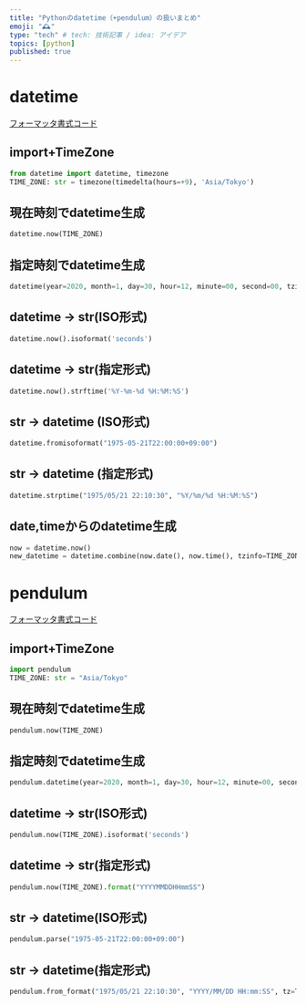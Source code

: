 ```yaml
---
title: "Pythonのdatetime（+pendulum）の扱いまとめ"
emoji: "🕰"
type: "tech" # tech: 技術記事 / idea: アイデア
topics: [python]
published: true
---
```


# datetime
[フォーマッタ書式コード](https://docs.python.org/ja/3/library/datetime.html#strftime-and-strptime-format-codes)
## import+TimeZone
```py
from datetime import datetime, timezone
TIME_ZONE: str = timezone(timedelta(hours=+9), 'Asia/Tokyo')
```
## 現在時刻でdatetime生成
```py
datetime.now(TIME_ZONE)
```
## 指定時刻でdatetime生成
```py
datetime(year=2020, month=1, day=30, hour=12, minute=00, second=00, tzinfo=TIME_ZONE) 
```
## datetime → str(ISO形式)
```py
datetime.now().isoformat('seconds')
```
## datetime → str(指定形式)
```py
datetime.now().strftime('%Y-%m-%d %H:%M:%S') 
```
## str → datetime (ISO形式)
```py
datetime.fromisoformat("1975-05-21T22:00:00+09:00")
```
## str → datetime (指定形式)
```py
datetime.strptime("1975/05/21 22:10:30", "%Y/%m/%d %H:%M:%S")　
```
## date,timeからのdatetime生成
```py
now = datetime.now()
new_datetime = datetime.combine(now.date(), now.time(), tzinfo=TIME_ZONE)
```

# pendulum
[フォーマッタ書式コード](https://pendulum.eustace.io/docs/#tokens)
## import+TimeZone
```py
import pendulum
TIME_ZONE: str = "Asia/Tokyo"
```
## 現在時刻でdatetime生成
```py
pendulum.now(TIME_ZONE) 
```
## 指定時刻でdatetime生成
```py
pendulum.datetime(year=2020, month=1, day=30, hour=12, minute=00, second=00, tz=TIME_ZONE)
```
## datetime → str(ISO形式)
```py
pendulum.now(TIME_ZONE).isoformat('seconds')
```
## datetime → str(指定形式)
```py
pendulum.now(TIME_ZONE).format("YYYYMMDDHHmmSS")
```
## str → datetime(ISO形式)
```py
pendulum.parse("1975-05-21T22:00:00+09:00")  
```
## str → datetime(指定形式)
```py
pendulum.from_format("1975/05/21 22:10:30", "YYYY/MM/DD HH:mm:SS", tz=TIME_ZONE)　
```